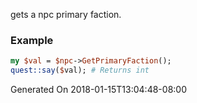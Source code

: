 gets a npc primary faction.
### Example

```perl
my $val = $npc->GetPrimaryFaction();
quest::say($val); # Returns int
```


Generated On 2018-01-15T13:04:48-08:00